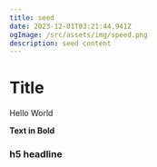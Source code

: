 ```yaml
---
title: seed
date: 2023-12-01T03:21:44.941Z
ogImage: /src/assets/img/speed.png
description: seed content
---
```

# Title

Hello World

**Text in Bold**

### h5 headline